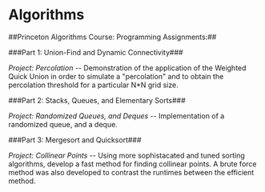 Algorithms
==========

##Princeton Algorithms Course: Programming Assignments:##

###Part 1: Union-Find and Dynamic Connectivity###
        
*Project: Percolation* -- Demonstration of the application of the Weighted Quick Union in order to simulate a "percolation" and to obtain the percolation threshold for a particular N*N grid size.

###Part 2: Stacks, Queues, and Elementary Sorts###
        
*Project: Randomized Queues, and Deques* -- Implementation of a randomized queue, and a deque.

###Part 3: Mergesort and Quicksort###

*Project: Collinear Points* -- Using more sophistacated and tuned sorting algorithms, develop a fast method for finding collinear points. A brute force method was also developed to contrast the runtimes between the efficient method.
